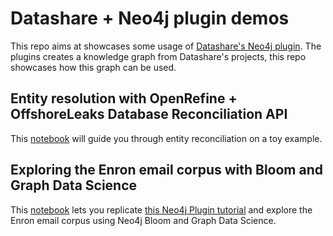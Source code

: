 # Datashare + Neo4j plugin demos

This repo aims at showcases some usage of [Datashare's Neo4j plugin](https://github.com/ICIJ/datashare-extension-neo4j).
The plugins creates a knowledge graph from Datashare's projects, this repo showcases how this graph can be used.

## Entity resolution with OpenRefine + OffshoreLeaks Database Reconciliation API


This [notebook](./demos/entity_resolution_with_oldb_and_openrefine.ipynb) will guide you through entity reconciliation on a toy example.


## Exploring the Enron email corpus with Bloom and Graph Data Science 

This [notebook](./demos/exploring_the_enron_email_corpus_with_bloom_and_graph_data_science.ipynb) lets you replicate [this Neo4j Plugin tutorial](https://www.youtube.com/watch?v=GOQSGpjBMS0) and explore the Enron email corpus using Neo4j Bloom and Graph Data Science. 

